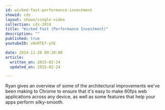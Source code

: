 ```yaml
---
id: wicked-fast-performance-investment
showid: cds
layout: shows/single-video
collection: cds-2014
title: "Wicked Fast (Performance Investment)"
description: ""
published: true
youtubeID: v0xRTEf-ytE

date: 2014-11-20 09:30:00
article:
  written_on: 2015-02-24
  updated_on: 2015-02-24

---
```


Ryan gives an overview of some of the architectural improvements we've been making to Chrome to ensure that it's easy to make 60fps web applications across any device, as well as some features that help your apps perform silky-smooth.
